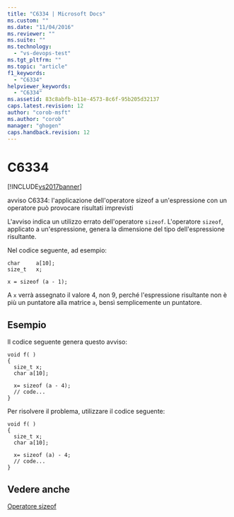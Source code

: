 ```yaml
---
title: "C6334 | Microsoft Docs"
ms.custom: ""
ms.date: "11/04/2016"
ms.reviewer: ""
ms.suite: ""
ms.technology: 
  - "vs-devops-test"
ms.tgt_pltfrm: ""
ms.topic: "article"
f1_keywords: 
  - "C6334"
helpviewer_keywords: 
  - "C6334"
ms.assetid: 83c8abfb-b11e-4573-8c6f-95b205d32137
caps.latest.revision: 12
author: "corob-msft"
ms.author: "corob"
manager: "ghogen"
caps.handback.revision: 12
---
```

# C6334
[!INCLUDE[vs2017banner](../code-quality/includes/vs2017banner.md)]

avviso C6334: l'applicazione dell'operatore sizeof a un'espressione con un operatore può provocare risultati imprevisti  
  
 L'avviso indica un utilizzo errato dell'operatore `sizeof`.  L'operatore `sizeof`, applicato a un'espressione, genera la dimensione del tipo dell'espressione risultante.  
  
 Nel codice seguente, ad esempio:  
  
```  
char     a[10];  
size_t   x;  
  
x = sizeof (a - 1);  
```  
  
 A `x` verrà assegnato il valore 4, non 9, perché l'espressione risultante non è più un puntatore alla matrice `a`, bensì semplicemente un puntatore.  
  
## Esempio  
 Il codice seguente genera questo avviso:  
  
```  
void f( )  
{     
  size_t x;  
  char a[10];  
  
  x= sizeof (a - 4);  
  // code...  
}  
```  
  
 Per risolvere il problema, utilizzare il codice seguente:  
  
```  
void f( )     
{  
  size_t x;  
  char a[10];  
  
  x= sizeof (a) - 4;  
  // code...  
}   
```  
  
## Vedere anche  
 [Operatore sizeof](/visual-cpp/cpp/sizeof-operator)